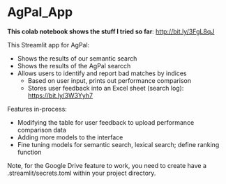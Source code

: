 # AgPal_App

**This colab notebook shows the stuff I tried so far**: http://bit.ly/3FgL8qJ

This Streamlit app for AgPal:
* Shows the results of our semantic search 
* Shows the results of the AgPal searcch
* Allows users to identify and report bad matches by indices
  * Based on user input, prints out performance comparison
  * Stores user feedback into an Excel sheet (search log): https://bit.ly/3W3Yyh7
  
Features in-process:
* Modifying the table for user feedback to upload performance comparison data
* Adding more models to the interface
* Fine tuning models for semantic search, lexical search; define ranking function

Note, for the Google Drive feature to work, you need to create have a .streamlit/secrets.toml within your project directory.

